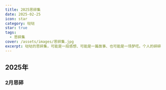 ```yaml
---
title: 2025思碎集
date: 2025-02-25
icon: star
category: 哒哒
star: true
tags:
  - 思碎集
cover: /assets/images/思碎集.jpg
excerpt: 哒哒的思碎集，可能是一段感想、可能是一篇故事、也可能是一场梦呓。个人的碎碎念与每日反思板块。
---
```


## 2025年

### 2月思碎

<LittleTalk arr='[
	{"time":"2025-2-25","content":"新的一年，第一篇思碎，大三下开学的第二天。本学期课程减少了好多，每天有几乎大半的时间可以用来规划和复习考研的事情。今天复习了106个英语单词，还不够多。每天大约100个左右需要50天才能复习完一轮英语。书籍方面每天依然在坚持半小时的阅读。每天有在坚持运动，已经廋下来3斤了。"},
	{"time":"2025-2-26","content":"复习了160个单词，阅读17分钟，跑步3.2公里。阅读量没有达标，跑步进步了一点点。21天阅读挑战失败了，还差2小时，有些日子阅读量基本为0，只进行了打卡，至少要将目标阅读打卡设置到半小时一天才行。"},
	{"time":"2025-2-27","content":"上课迟到一丢丢（2分钟），挨批... 没考虑到共享单车没得那么快，下周这时间要早点，早上一小时完成了80个单词的复习。晚上完成了4公里的跑步，有所提升，继续加油。今天总过复习了186个单词。"},
	{"time":"2025-3-2","content":"周四那4公里把膝盖跑伤了，所以休息了几天，不确定什么时候能好，估摸着是因为鞋带一直掉然后要蹲下绑鞋带把膝盖拉伤了。这几天一直在坚持背单词，已经开始学习新单词了，配合deepseek辅助记忆还是很有效果的。这一周平均睡眠7小时左右，感觉良好。阅读方面《我们为什么要睡觉》还有一点点就读完了。昨天购买了数学和408的资料，好好加油。"}
]'></LittleTalk>